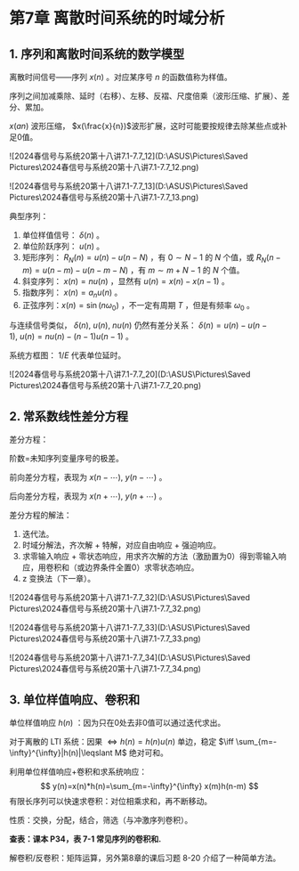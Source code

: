 # 第7章 离散时间系统的时域分析

## 1. 序列和离散时间系统的数学模型

离散时间信号——序列 $x(n)$ 。对应某序号 $n$​ 的函数值称为样值。

序列之间加减乘除、延时（右移）、左移、反褶、尺度倍乘（波形压缩、扩展）、差分、累加。

$x(an)$ 波形压缩， $x(\frac{x}{n})$​ 波形扩展，这时可能要按规律去除某些点或补足0值。

![2024春信号与系统20第十八讲7.1-7.7_12](D:\ASUS\Pictures\Saved Pictures\2024春信号与系统20第十八讲7.1-7.7_12.png)

![2024春信号与系统20第十八讲7.1-7.7_13](D:\ASUS\Pictures\Saved Pictures\2024春信号与系统20第十八讲7.1-7.7_13.png)

典型序列：

1. 单位样值信号： $\delta(n)$ 。
2. 单位阶跃序列： $u(n)$ 。
3. 矩形序列： $R_N(n)=u(n)-u(n-N)$  ，有 $0 \sim N-1$ 的 $N$ 个值，或 $R_N(n-m)=u(n-m)-u(n-m-N)$ ，有  $m \sim m+N-1$ 的 $N$ 个值。
4. 斜变序列： $x(n)=nu(n)$ ，显然有 $u(n)=x(n)-x(n-1)$ 。
5. 指数序列： $x(n)=a_n u(n)$ 。​
6. 正弦序列：$x(n)=\sin(n\omega_0)$ ，不一定有周期 $T$ ，但是有频率 $\omega_0$ 。

与连续信号类似， $\delta(n),\ u(n),\ nu(n)$ 仍然有差分关系： $\delta(n)=u(n)-u(n-1),\ u(n)=nu(n)-(n-1)u(n-1)$ 。

系统方框图： $1/E$ 代表单位延时。

![2024春信号与系统20第十八讲7.1-7.7_20](D:\ASUS\Pictures\Saved Pictures\2024春信号与系统20第十八讲7.1-7.7_20.png)

## 2. 常系数线性差分方程

差分方程：

阶数=未知序列变量序号的极差。

前向差分方程，表现为 $x(n-\cdots),\ y(n-\cdots)$ 。

后向差分方程，表现为 $x(n+\cdots),\ y(n+\cdots)$ 。

差分方程的解法：

1. 迭代法。
2. 时域分解法，齐次解 + 特解，对应自由响应 + 强迫响应。
3. 求零输入响应 + 零状态响应，用求齐次解的方法（激励置为0）得到零输入响应，用卷积和（或边界条件全置0）求零状态响应。
4. z 变换法（下一章）。

![2024春信号与系统20第十八讲7.1-7.7_32](D:\ASUS\Pictures\Saved Pictures\2024春信号与系统20第十八讲7.1-7.7_32.png)

![2024春信号与系统20第十八讲7.1-7.7_33](D:\ASUS\Pictures\Saved Pictures\2024春信号与系统20第十八讲7.1-7.7_33.png)

![2024春信号与系统20第十八讲7.1-7.7_34](D:\ASUS\Pictures\Saved Pictures\2024春信号与系统20第十八讲7.1-7.7_34.png)

## 3. 单位样值响应、卷积和

单位样值响应 $h(n)$ ：因为只在0处去非0值可以通过迭代求出。

对于离散的 LTI 系统：因果 $\iff h(n)=h(n)u(n)$ 单边，稳定 $\iff \sum_{m=-\infty}^{\infty}|h(n)|\leqslant M$​ 绝对可和。

利用单位样值响应+卷积和求系统响应：
$$
y(n)=x(n)*h(n)=\sum_{m=-\infty}^{\infty} x(m)h(n-m)
$$
有限长序列可以快速求卷积：对位相乘求和，再不断移动。

性质：交换，分配，结合，筛选（与冲激序列卷积）。

**查表：课本 P34，表 7-1 常见序列的卷积和.**

解卷积/反卷积：矩阵运算，另外第8章的课后习题 8-20 介绍了一种简单方法。
